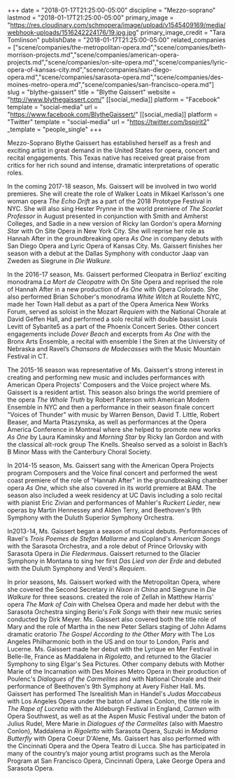 +++
date = "2018-01-17T21:25:00-05:00"
discipline = "Mezzo-soprano"
lastmod = "2018-01-17T21:25:00-05:00"
primary_image = "https://res.cloudinary.com/schmopera/image/upload/v1545409169/media/webhook-uploads/1516242224176/19.jpg.jpg"
primary_image_credit = "Tara Tomlinson"
publishDate = "2018-01-17T21:25:00-05:00"
related_companies = ["scene/companies/the-metropolitan-opera.md","scene/companies/beth-morrison-projects.md","scene/companies/american-opera-projects.md","scene/companies/on-site-opera.md","scene/companies/lyric-opera-of-kansas-city.md","scene/companies/san-diego-opera.md","scene/companies/sarasota-opera.md","scene/companies/des-moines-metro-opera.md","scene/companies/san-francisco-opera.md"]
slug = "blythe-gaissert"
title = "Blythe Gaissert"
website = "http://www.blythegaissert.com/"
[[social_media]]
platform = "Facebook"
template = "social-media"
url = "https://www.facebook.com/BlytheGaissert/"
[[social_media]]
platform = "Twitter"
template = "social-media"
url = "https://twitter.com/bspirit2"
_template = "people_single"
+++

Mezzo-Soprano Blythe Gaissert has established herself as a fresh and exciting artist in great demand in the United States for opera, concert and recital engagements. This Texas native has received great praise from critics for her rich sound and intense, dramatic interpretations of operatic roles.

In the coming 2017-18 season, Ms. Gaissert will be involved in two world premieres. She will create the role of Walker Loats in Mikael Karlsson's one woman opera *The Echo Drift* as a part of the 2018 Prototype Festival in NYC. She will also sing Hester Prynne in the world premiere of *The Scarlet Professor* in August presented in conjunction with Smith and Amherst Colleges, and Sadie in a new version of Ricky Ian Gordon's opera *Morning Star* with On Site Opera in New York City. She will reprise her role as Hannah After in the groundbreaking opera *As One* in company debuts with San Diego Opera and Lyric Opera of Kansas City. Ms. Gaissert finishes her season with a debut at the Dallas Symphony with conductor Jaap van Zweden as Siegrune in *Die Walkure*.

In the 2016-17 season, Ms. Gaissert performed Cleopatra in Berlioz’ exciting monodrama *La Mort de Cleopatre* with On Site Opera and reprised the role of Hannah After in a new production of *As One* with Opera Colorado. She  also performed Brian Schober's monodrama *White Witch* at Roulette NYC, made her Town Hall debut as a part of the Opera America New Works Forum, served as soloist in the Mozart *Requiem* with the National Chorale at David Geffen Hall, and performed a solo recital with double bassist Louis Levitt of Sybarite5 as a part of the Phoenix Concert Series. Other concert engagements include *Dover Beach* and excerpts from *As One* with the Bronx Arts Ensemble, a recital with ensemble I the Siren at the University of Nebraska and Ravel’s *Chansons de Madecasses* with the Music Mountain Festival in CT. 

The 2015-16 season was representative of Ms. Gaissert's strong interest in creating and performing new music and includes performances with American Opera Projects’ Composers and the Voice project where Ms. Gaissert is a resident artist. This season also brings the world premiere of the opera *The Whole Truth* by Robert Paterson with American Modern Ensemble in NYC and then a performance in their season finale concert "Voices of Thunder" with music by Warren Benson, David T. Little, Robert Beaser, and Marta Ptaszynska, as well as performances at the Opera America Conference in Montreal where she helped to promote new works *As One* by Laura Kaminsky and *Morning Star* by Ricky Ian Gordon and with the classical alt-rock group The Knells. Shealso served as a soloist in Bach’s B Minor Mass with the Canterbury Choral Society. 

In 2014-15 season, Ms. Gaissert sang with the American Opera Projects program Composers and the Voice final concert and performed the west coast premiere of the role of "Hannah After" in the groundbreaking chamber opera *As One*, which she also covered in its world premiere at BAM. The season also included a week residency at UC Davis including a solo recital with pianist Eric Zivian and performances of Mahler's *Ruckert Lieder*, new operas by Martin Hennessey and Alden Terry, and Beethoven's 9th Symphony with the Duluth Superior Symphony Orchestra.

In2013-14, Ms. Gaissert began a season of musical debuts. Performances of Ravel's *Trois Poemes de Stefan Mallarme* and Copland's *American Songs* with the Sarasota Orchestra, and a role debut of Prince Orlovsky with Sarasota Opera in *Die Fledermaus*. Gaissert returned to the Glacier Symphony in Montana to sing her first *Das Lied von der Erde* and debuted with the Duluth Symphony and Verdi's *Requiem*.

In prior seasons, Ms. Gaissert worked with the Metropolitan Opera, where she covered the Second Secretary in *Nixon in China* and Siegrune in *Die Walkure* for three seasons.  created the role of Zellah in Matthew Harris' opera *The Mark of Cain* with Chelsea Opera and made her debut with the Sarasota Orchestra singing Berio's *Folk Songs* with their new music series conducted by Dirk Meyer. Ms. Gaissert also covered both the title role of Mary and the role of Martha in the new Peter Sellars staging of John Adams dramatic oratorio *The Gospel According to the Other Mary* with The Los Angeles Philharmonic both in the US and on tour to London, Paris and Lucerne. Ms. Gaissert made her debut with the Lyrique en Mer Festival in Belle-Ile, France as Maddalena in *Rigoletto*, and returned to the Glacier Symphony to sing Elgar's Sea Pictures.  Other company debuts with Mother Marie of the Incarnation with Des Moines Metro Opera in their production of Poulenc's *Dialogues of the Carmelites* and with National Chorale and their performance of Beethoven's 9th Symphony at Avery Fisher Hall. Ms. Gaissert has performed The Isrealitish Man in Handel's *Judas Maccabeus* with Los Angeles Opera under the baton of James Conlon, the title role in *The Rape of Lucretia* with the Aldeburgh Festival in England, *Carmen* with Opera Southwest, as well as at the Aspen Music Festival under the baton of Julius Rudel, Mere Marie in *Dialogues of the Carmelites* (also with Maestro Conlon), Maddalena in *Rigoletto* with Sarasota Opera, Suzuki in *Madama Butterfly* with Opera Coeur D'Alene, Ms. Gaissert has also performed with the Cincinnati Opera and the Opera Teatro di Lucca. She has participated in many of the country’s major young artist programs such as the Merola Program at San Francisco Opera, Cincinnati Opera, Lake George Opera and Sarasota Opera.
